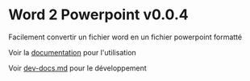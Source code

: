 # Word 2 Powerpoint v0.0.4

Facilement convertir un fichier word en un fichier powerpoint formatté


Voir la [documentation](docs.md) pour l'utilisation

Voir [dev-docs.md](dev-docs.md) pour le développement
